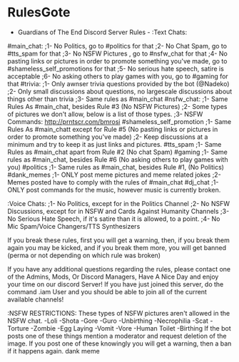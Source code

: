 # RulesGote
- Guardians of The End Discord Server Rules -
 :Text Chats:
 
 #main_chat:
  ;1- No Politics, go to #politics for that
  ;2- No Chat Spam, go to #tts_spam for that
  ;3- No NSFW Pictures , go to #nsfw_chat for that
  ;4- No pasting links or pictures in order to promote something you've made, go to #shameless_self_promotions for that
  ;5- No serious hate speech, satire is acceptable
  ;6- No asking others to play games with you, go to #gaming for that
 #trivia:
  ;1- Only awnser trivia questions provided by the bot (@Nadeko)
  ;2- Only small discussions about questions, no largescale discussions about things other than trivia
  ;3- Same rules as #main_chat
 #nsfw_chat:
  ;1- Same Rules As #main_chat, besides Rule #3 (No NSFW Pictures)
  ;2- Some types of pictures we don't allow, below is a list of those types.
  ;3- NSFW Commands: http://prntscr.com/bmrosi
 #shameless_self_promotion
  ;1- Same Rules As #main_chatt except for Rule #5 (No pasting links or pictures in order to promote something you've made)
  ;2- Keep discussions at a minimum and try to keep it as just links and pictures.
 #tts_spam
  ;1- Same Rules as #main_chat apart from Rule #2 (No chat Spam)
 #gaming
  ;1- Same rules as #main_chat, besides Rule #6 (No asking others to play games with you)
 #politics
  ;1- Same rules as #main_chat, besides Rule #1, (No Politics)
 #dank_memes
  ;1- ONLY post meme pictures and meme related jokes
  ;2- Memes posted have to comply with the rules of #main_chat
 #dj_chat
  ;1- ONLY post commands for the music, however music is currently broken.
 
 :Voice Chats:
  ;1- No Politics, except for in the Politics Channel
  ;2- No NSFW Discussions, except for in NSFW and Cards Against Humanity Channels
  ;3- No Serious Hate Speech, if it's satire than it is allowed, to a point.
  ;4- No Mic Spam/Voice Changers/TTS Synthesizers

If you break these rules, first you will get a warning, then, if you break them again you may be kicked, and if you break them more, you will get banned (perma or not depending on which rule was broken)

If you have any additional questions regarding the rules, please contact one of the Admins, Mods, Or Discord Managers, Have A Nice Day and enjoy your time on our discord Server! If you have just joined this server, do the command .iam User and you should be able to join all of the current available channels!


 :NSFW RESTRICTIONS:
These types of NSFW pictures aren't allowed in the NSFW chat.
-Loli
-Shota
-Gore
-Guro
-Unbirthing
-Necrophilia
-Scat
-Torture
-Zombie
-Egg Laying
-Vomit 
-Vore
-Human Toilet
-Birthing
If the bot posts one of these things mention a moderator and request deletion of the image.
If you post one of these knowingly you will get a warning, then a ban if it happens again.
dank meme
